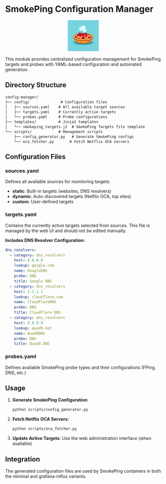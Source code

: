 # SmokePing Configuration Manager

<div align="center">
  <img src="../img/logo.jpg" alt="Smoking Pi Logo" width="100"/>
</div>

This module provides centralized configuration management for SmokePing targets and probes with YAML-based configuration and automated generation.

## Directory Structure

```
config-manager/
├── config/              # Configuration files
│   ├── sources.yaml    # All available target sources
│   ├── targets.yaml    # Currently active targets
│   └── probes.yaml     # Probe configurations
├── templates/          # Jinja2 templates
│   └── smokeping_targets.j2  # SmokePing Targets file template
└── scripts/            # Management scripts
    ├── config_generator.py   # Generate SmokePing configs
    └── oca_fetcher.py       # Fetch Netflix OCA servers
```

## Configuration Files

### sources.yaml
Defines all available sources for monitoring targets:
- **static**: Built-in targets (websites, DNS resolvers)
- **dynamic**: Auto-discovered targets (Netflix OCA, top sites)
- **custom**: User-defined targets

### targets.yaml
Contains the currently active targets selected from sources. This file is managed by the web UI and should not be edited manually.

**Includes DNS Resolver Configuration:**
```yaml
dns_resolvers:
  - category: dns_resolvers
    host: 8.8.8.8
    lookup: google.com
    name: GoogleDNS
    probe: DNS
    title: Google DNS
  - category: dns_resolvers
    host: 1.1.1.1
    lookup: cloudflare.com
    name: CloudflareDNS
    probe: DNS
    title: Cloudflare DNS
  - category: dns_resolvers
    host: 9.9.9.9
    lookup: quad9.net
    name: Quad9DNS
    probe: DNS
    title: Quad9 DNS
```

### probes.yaml
Defines available SmokePing probe types and their configurations (FPing, DNS, etc.)

## Usage

1. **Generate SmokePing Configuration**:
   ```bash
   python scripts/config_generator.py
   ```

2. **Fetch Netflix OCA Servers**:
   ```bash
   python scripts/oca_fetcher.py
   ```

3. **Update Active Targets**:
   Use the web administration interface (when available)

## Integration

The generated configuration files are used by SmokePing containers in both the minimal and grafana-influx variants.